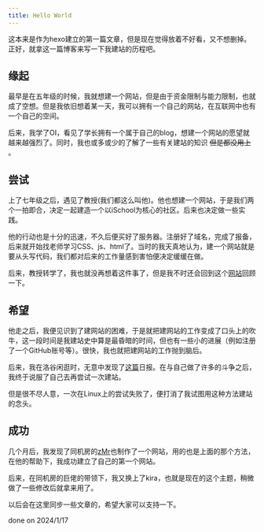 ```yaml
---
title: Hello World
---
```

这本来是作为hexo建立的第一篇文章，但是现在觉得放着不好看，又不想删掉。正好，就拿这一篇博客来写一下我建站的历程吧。

## 缘起

最早是在五年级的时候，我就想建一个网站，但是由于资金限制与能力限制，也就成了空想。但是我依旧想着某一天，我可以拥有一个自己的网站，在互联网中也有一个自己的空间。

后来，我学了OI，看见了学长拥有一个属于自己的blog，想建一个网站的愿望就越来越强烈了。同时，我也或多或少的了解了一些有关建站的知识 ~~但是都没用上~~ 。
## 尝试

上了七年级之后，遇见了教授(我们都这么叫他)。他也想建一个网站，于是我们两个一拍即合，决定一起建造一个以iSchool为核心的社区。后来也决定做一些实践。

他的行动也是十分的迅速，不久后便买好了服务器。注册好了域名，完成了报备，后来就开始找老师学习CSS、js、html了。当时的我天真地认为，建一个网站就是要从头写代码，我们都对后来的工作量感到害怕便决定缓缓在做。

后来，教授转学了，我也就没再想着这件事了，但是我不时还会回到这个[网站](http://schmooze.top/)回顾一下。

## 希望

他走之后，我便见识到了建网站的困难，于是就把建网站的工作变成了口头上的吹牛，这一段时间是我建站史中算是最昏暗的时间，但也有一些小的进展（例如注册了一个GitHub账号等）。很快，我也就把建网站的工作抛到脑后。

后来，我在洛谷闲逛时，无意中发现了[这篇](https://www.luogu.com.cn/blog/ShwBlog/hexonext-da-jian-bo-ke)日报。在与自己做了许多的斗争之后，我终于说服了自己去再尝试一次建站。

但是很不尽人意，一次在Linux上的尝试失败了，便打消了我试图用这种方法建站的念头。

## 成功

几个月后，我发现了同机房的[zMr](https://minecraftdream12345.github.io/)也制作了一个网站，用的也是上面的那个方法，在他的帮助下，我成功建立了自己的第一个网站。

后来，在同机房的巨佬的带领下，我又换上了kira，也就是现在的这个主题，稍微做了一些修改后就拿来用了。

以后会在这里同步一些文章的，希望大家可以支持一下。

done on 2024/1/17



